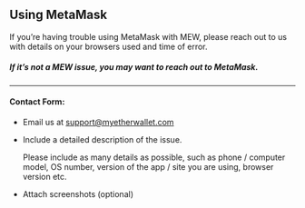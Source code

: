 ## Using MetaMask

<p>If you’re having trouble using MetaMask with MEW, please reach out to us with details on your browsers used and time of error.</p>

##### If it’s not a MEW issue, you may want to reach out to MetaMask.

* * *

#### Contact Form:

- Email us at [support@myetherwallet.com](mailto:support@myetherwallet.com)

- <p>Include a detailed description of the issue.</p>
  <note>Please include as many details as possible, such as phone / computer model, OS number, version of the app / site you are using, browser version etc.</note>

- Attach screenshots (optional)
